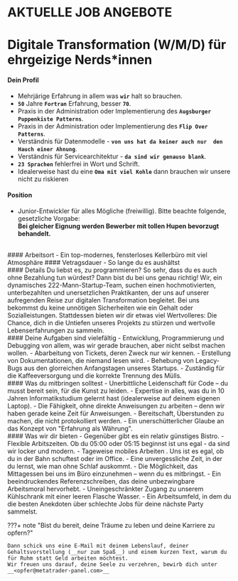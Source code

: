 # AKTUELLE JOB ANGEBOTE
<p id="com-faq"></p>

# Digitale Transformation (W/M/D) für ehrgeizige Nerds*innen 

#### Dein Profil
-  Mehrjärige Erfahrung in allem was  __`wir`__ halt so brauchen.
-   __`50`__ Jahre  __`Fortran`__ Erfahrung, besser  __`70`__.
-  Praxis in der Administration oder Implementierung des  __`Augsburger Puppenkiste Patterns`__.
-  Praxis in der Administration oder Implementierung des  __`Flip Over Patterns`__.
-  Verständnis für Datenmodelle - __`von uns hat da keiner auch nur  den Hauch einer Ahnung`__.
-  Verständnis für Servicearchitektur - __`da sind wir genauso blank`__.
-  __`23 Sprachen`__ fehlerfrei in Wort und Schrift.
-  Idealerweise hast du eine __`Oma mit viel Kohle`__ dann brauchen wir unsere nicht zu riskieren
#### Position  
- Junior-Entwickler für alles Mögliche (freiwillig). Bitte beachte folgende, gesetzliche Vorgabe:  
__Bei gleicher Eignung werden Bewerber mit tollen Hupen bevorzugt behandelt.__
<br>
#### Arbeitsort
- Ein top-modernes, fensterloses Kellerbüro mit viel Atmosphäre  
#### Vetragsdauer  
- So lange du es aushältst
<br>
#### Details  
Du liebst es, zu programmieren? So sehr, dass du es auch ohne Bezahlung tun würdest? Dann bist du bei uns genau richtig!
Wir, ein dynamisches 222-Mann-Startup-Team, suchen einen hochmotivierten, unterbezahlten und unersetzlichen Praktikanten, der uns auf unserer aufregenden Reise zur digitalen Transformation begleitet. Bei uns bekommst du keine unnötigen Sicherheiten wie ein Gehalt oder Sozialleistungen. Stattdessen bieten wir dir etwas viel Wertvolleres: Die Chance, dich in die Untiefen unseres Projekts zu stürzen und wertvolle Lebenserfahrungen zu sammeln.
<br>
#### Deine Aufgaben sind vielefältig  
-  Entwicklung, Programmierung und Debugging von allem, was wir gerade brauchen, aber nicht selbst machen wollen.
-  Abarbeitung von Tickets, deren Zweck nur wir kennen.
-  Erstellung von Dokumentationen, die niemand lesen wird.
-  Behebung von Legacy-Bugs aus den glorreichen Anfangstagen unseres Startups.
-  Zuständig für die Kaffeeversorgung und die korrekte Trennung des Mülls.  
<br>  
#### Was du mitbringen solltest
-  Unerbittliche Leidenschaft für Code – du musst bereit sein, für die Kunst zu leiden.
-  Expertise in alles, was du in 10 Jahren Informatikstudium gelernt hast (idealerweise auf deinem eigenen Laptop).
-  Die Fähigkeit, ohne direkte Anweisungen zu arbeiten – denn wir haben gerade keine Zeit für Anweisungen.
-  Bereitschaft, Überstunden zu machen, die nicht protokolliert werden.
-  Ein unerschütterlicher Glaube an das Konzept von "Erfahrung als Währung".  
<br>  
#### Was wir dir bieten
-  Gegenüber gibt es ein relativ günstiges Bistro.
-  Flexible Arbitszeiten. Ob du 05:00 oder 05:15 beginnst ist uns egal - da sind wir locker und modern.
-  Tageweise mobiles Arbeiten . Uns ist es egal, ob du in der Bahn schuftest oder im Office.
-  Eine unvergessliche Zeit, in der du lernst, wie man ohne Schlaf auskommt.
-  Die Möglichkeit, das Mittagessen bei uns im Büro einzunehmen – wenn du es mitbringst.
-  Ein beeindruckendes Referenzschreiben, das deine unbezwingbare Arbeitsmoral hervorhebt.
-  Uneingeschränkter Zugang zu unserem Kühlschrank mit einer leeren Flasche Wasser.
-  Ein Arbeitsumfeld, in dem du die besten Anekdoten über schlechte Jobs für deine nächste Party sammelst.  
<br>  
  
???+ note "Bist du bereit, deine Träume zu leben und deine Karriere zu opfern?"
	
    Dann schick uns eine E-Mail mit deinem Lebenslauf, deiner Gehaltsvorstellung (__nur zum Spaß__) und einem kurzen Text, warum du für Ruhm statt Geld arbeiten möchtest.
	Wir freuen uns darauf, deine Seele zu verzehren, bewirb dich unter __<opfer@metatrader-panel.com>__  

<br>  
<br>  
<br>  	
<br>  
<br>
	